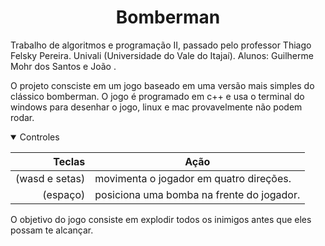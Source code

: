 <h1 align="center"> Bomberman </h1>
<p>
Trabalho de algoritmos e programação II, passado pelo professor Thiago Felsky Pereira.
Univali (Universidade do Vale do Itajaí).
Alunos: Guilherme Mohr dos Santos e João .
</p>

<p>
O projeto consciste em um jogo baseado em uma versão mais simples do clássico bomberman.
O jogo é programado em c++ e usa o terminal do windows para desenhar o jogo, linux e mac provavelmente não podem rodar.
</p>

<details open>
<summary>Controles</summary>

| Teclas |    Ação   |
|-------:|-----------|
|(wasd e setas)| movimenta o jogador em quatro direções.|
|(espaço)| posiciona uma bomba na frente do jogador.    |

</details>

O objetivo do jogo consiste em explodir todos os inimigos antes que eles possam te alcançar.
